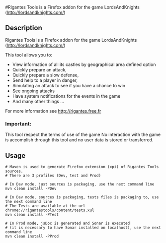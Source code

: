 #Rigantes Tools is a Firefox addon for the game LordsAndKnights (http://lordsandknights.com/)

## Description

Rigantes Tools is a Firefox addon for the game LordsAndKnights (http://lordsandknights.com/)

This tool allows you to:
- View information of all its castles by geographical area defined option
- Quickly prepare an attack,
- Quickly prepare a slow defense,
- Send help to a player in danger,
- Simulating an attack to see if you have a chance to win
- See ongoing attacks
- Have system notifications for the events in the game
- And many other things ...

For more information see http://rigantes.free.fr

### Important:

This tool respect the terms of use of the game
No interaction with the game is accomplish through this tool and no user data is stored or transferred.

## Usage

	# Maven is used to generate Firefox extension (xpi) of Rigantes Tools sources.
	# There are 3 profiles (Dev, test and Prod)
	
	# In Dev mode, just sources is packaging, use the next command line
	mvn clean install -PDev
	
	# In Dev mode, sources is packaging, tests files is packaging to, use the next command line
	# The Tests are available at the url chrome://rigantestools/content/tests.xul
	mvn clean install -PTest
	
	# In Prod mode, jsDoc is generated and Sonar is executed
	# (it is necessary to have Sonar installed on localhost), use the next command line
	mvn clean install -PProd
